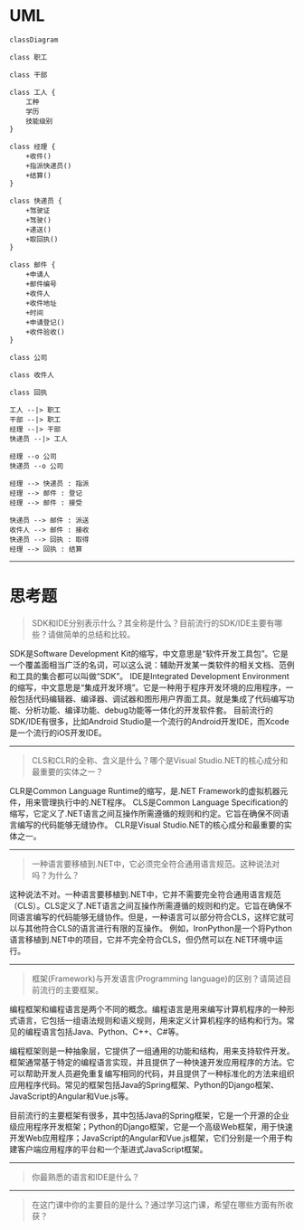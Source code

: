 # UML

```mermaid
classDiagram

class 职工

class 干部

class 工人 {
    工种
    学历
    技能级别
}

class 经理 {
    +收件()
    +指派快递员()
    +结算()
}

class 快递员 {
    +驾驶证
    +驾驶()
    +递送()
    +取回执()
}

class 邮件 {
    +申请人
    +邮件编号
    +收件人
    +收件地址
    +时间
    +申请登记()
    +收件验收()
}

class 公司

class 收件人

class 回执

工人 --|> 职工
干部 --|> 职工
经理 --|> 干部
快递员 --|> 工人

经理 --o 公司
快递员 --o 公司

经理 --> 快递员 : 指派
经理 --> 邮件 : 登记
经理 --> 邮件 : 接受

快递员 --> 邮件 : 派送
收件人 --> 邮件 : 接收
快递员 --> 回执 : 取得
经理 --> 回执 : 结算
```

---

# 思考题

> SDK和IDE分别表示什么？其全称是什么？目前流行的SDK/IDE主要有哪些？请做简单的总结和比较。

SDK是Software Development Kit的缩写，中文意思是“软件开发工具包”。它是一个覆盖面相当广泛的名词，可以这么说：辅助开发某一类软件的相关文档、范例和工具的集合都可以叫做“SDK”。
IDE是Integrated Development Environment的缩写，中文意思是“集成开发环境”。它是一种用于程序开发环境的应用程序，一般包括代码编辑器、编译器、调试器和图形用户界面工具。就是集成了代码编写功能、分析功能、编译功能、debug功能等一体化的开发软件套。
目前流行的SDK/IDE有很多，比如Android Studio是一个流行的Android开发IDE，而Xcode是一个流行的iOS开发IDE。

---

> CLS和CLR的全称、含义是什么？哪个是Visual Studio.NET的核心成分和最重要的实体之一？

CLR是Common Language Runtime的缩写，是.NET Framework的虚拟机器元件，用来管理执行中的.NET程序。
CLS是Common Language Specification的缩写，它定义了.NET语言之间互操作所需遵循的规则和约定。它旨在确保不同语言编写的代码能够无缝协作。
CLR是Visual Studio.NET的核心成分和最重要的实体之一。

---

> 一种语言要移植到.NET中，它必须完全符合通用语言规范。这种说法对吗？为什么？

这种说法不对。一种语言要移植到.NET中，它并不需要完全符合通用语言规范（CLS）。CLS定义了.NET语言之间互操作所需遵循的规则和约定。它旨在确保不同语言编写的代码能够无缝协作。但是，一种语言可以部分符合CLS，这样它就可以与其他符合CLS的语言进行有限的互操作。
例如，IronPython是一个将Python语言移植到.NET中的项目，它并不完全符合CLS，但仍然可以在.NET环境中运行。


---

> 框架(Framework)与开发语言(Programming language)的区别？请简述目前流行的主要框架。

编程框架和编程语言是两个不同的概念。编程语言是用来编写计算机程序的一种形式语言，它包括一组语法规则和语义规则，用来定义计算机程序的结构和行为。常见的编程语言包括Java、Python、C++、C#等。

编程框架则是一种抽象层，它提供了一组通用的功能和结构，用来支持软件开发。框架通常基于特定的编程语言实现，并且提供了一种快速开发应用程序的方法。它可以帮助开发人员避免重复编写相同的代码，并且提供了一种标准化的方法来组织应用程序代码。常见的框架包括Java的Spring框架、Python的Django框架、JavaScript的Angular和Vue.js等。

目前流行的主要框架有很多，其中包括Java的Spring框架，它是一个开源的企业级应用程序开发框架；Python的Django框架，它是一个高级Web框架，用于快速开发Web应用程序；JavaScript的Angular和Vue.js框架，它们分别是一个用于构建客户端应用程序的平台和一个渐进式JavaScript框架。

---

> 你最熟悉的语言和IDE是什么？

---

> 在这门课中你的主要目的是什么？通过学习这门课，希望在哪些方面有所收获？
